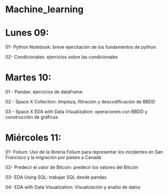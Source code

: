 # Machine_learning
# Lunes 09:
01- Python Notebook: breve ejercitación de los fundamentos de python.

02- Condicionales: ejercicios sobre las condicionales 

# Martes 10: 
01 - Pandas: ejercicios de dataframe

02 - Space X Collection: limpieza, filtración y descodificación de BBDD

03 - Space X EDA with Data Visualization: operaciones con BBDD y construcción de gráficas

# Miércoles 11:
01-  Folium: Uso de la librería Folium para representar los incidentes en San Francisco y la migración por paises a Canadá

02- Predecir el valor de Bitcoin: predecir los valores del Bitcoin

03- EDA Using SQL: trabajar SQL desde pandas

04- EDA with Data Visualization: Visualización y analisi de datos 
